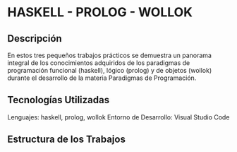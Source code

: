 # HASKELL - PROLOG - WOLLOK

## Descripción
En estos tres pequeños trabajos prácticos se demuestra un panorama integral de los conocimientos adquiridos de los paradigmas de programación funcional (haskell), lógico (prolog) y de objetos (wollok) durante el desarrollo de la materia Paradigmas de Programación.

## Tecnologías Utilizadas
Lenguajes: haskell, prolog, wollok
Entorno de Desarrollo: Visual Studio Code

## Estructura de los Trabajos
